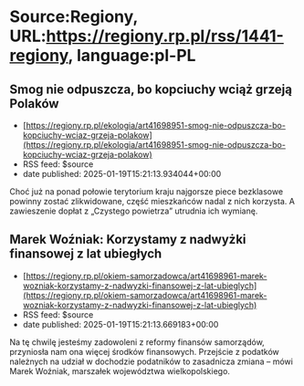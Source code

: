 # Source:Regiony, URL:https://regiony.rp.pl/rss/1441-regiony, language:pl-PL

## Smog nie odpuszcza, bo kopciuchy wciąż grzeją Polaków
 - [https://regiony.rp.pl/ekologia/art41698951-smog-nie-odpuszcza-bo-kopciuchy-wciaz-grzeja-polakow](https://regiony.rp.pl/ekologia/art41698951-smog-nie-odpuszcza-bo-kopciuchy-wciaz-grzeja-polakow)
 - RSS feed: $source
 - date published: 2025-01-19T15:21:13.934044+00:00

Choć już na ponad połowie terytorium kraju najgorsze piece bezklasowe powinny zostać zlikwidowane, część mieszkańców nadal z nich korzysta. A zawieszenie dopłat z „Czystego powietrza” utrudnia ich wymianę.

## Marek Woźniak: Korzystamy z nadwyżki finansowej z lat ubiegłych
 - [https://regiony.rp.pl/okiem-samorzadowca/art41698961-marek-wozniak-korzystamy-z-nadwyzki-finansowej-z-lat-ubieglych](https://regiony.rp.pl/okiem-samorzadowca/art41698961-marek-wozniak-korzystamy-z-nadwyzki-finansowej-z-lat-ubieglych)
 - RSS feed: $source
 - date published: 2025-01-19T15:21:13.669183+00:00

Na tę chwilę jesteśmy zadowoleni z reformy finansów samorządów, przyniosła nam ona więcej środków finansowych. Przejście z podatków należnych na udział w dochodzie podatników to zasadnicza zmiana – mówi Marek Woźniak, marszałek województwa wielkopolskiego.

